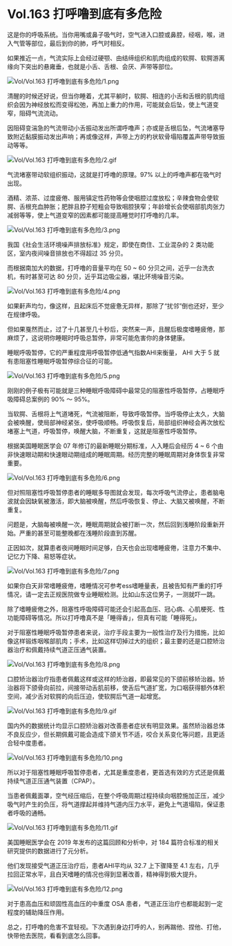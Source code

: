 # Vol.163 打呼噜到底有多危险

这是你的呼吸系统。当你用嘴或鼻子吸气时，空气进入口腔或鼻腔，经咽，喉，进入气管等部位，最后到你的肺，呼气时相反。

如果推近一点，气流实际上会经过硬颚、由结缔组织和肌肉组成的软腭、软腭游离缘向下突出的悬雍垂，也就是小舌、舌根、会厌、声带等部位。

![Vol/Vol.163 打呼噜到底有多危险/1.png](https://cdn.jsdelivr.net/gh/ipaperclip-icu/static/image/文字稿/Vol/Vol.163%20打呼噜到底有多危险/1.png)

清醒的时候还好说，但当你睡着，尤其平躺时，软腭、相连的小舌和舌根的肌肉组织会因为神经放松而变得松弛，再加上重力的作用，可能就会后坠，使上气道变窄，阻碍气流流动。

因阻碍变湍急的气流带动小舌振动发出所谓呼噜声；亦或是舌根后坠，气流堵塞导致附近黏膜振动发出声响；再或像这样，声带上方的杓状软骨塌陷覆盖声带导致振动等等。

![Vol/Vol.163 打呼噜到底有多危险/2.gif](https://cdn.jsdelivr.net/gh/ipaperclip-icu/static/image/文字稿/Vol/Vol.163%20打呼噜到底有多危险/2.gif)

气流堵塞带动软组织振动，这就是打呼噜的原理。97% 以上的呼噜声都在吸气时出现。

酒精、浓茶、过度疲倦、服用镇定性药物等会使咽腔过度放松；辛辣食物会使软腭、舌根充血肿胀；肥胖且脖子短粗会导致咽腔狭窄；年龄增长会使咽部肌肉张力减弱等等，使上气道变窄的因素都可能提高睡觉时打呼噜的几率。

![Vol/Vol.163 打呼噜到底有多危险/3.png](https://cdn.jsdelivr.net/gh/ipaperclip-icu/static/image/文字稿/Vol/Vol.163%20打呼噜到底有多危险/3.png)

我国《社会生活环境噪声排放标准》规定，即使在商住、工业混杂的 2 类功能区，室内夜间噪音排放也不得超过 35 分贝。

而根据南加大的数据，打呼噜的音量平均在 50 ~ 60 分贝之间，近乎一台洗衣机，有时甚至可达 80 分贝，近乎耳边吸尘器，堪比环境噪音污染。

![Vol/Vol.163 打呼噜到底有多危险/4.png](https://cdn.jsdelivr.net/gh/ipaperclip-icu/static/image/文字稿/Vol/Vol.163%20打呼噜到底有多危险/4.png)

如果鼾声均匀，像这样，且起床后不觉疲惫无异样，那除了“扰邻”倒也还好，至少在规律呼吸。

但如果戛然而止，过了十几甚至几十秒后，突然来一声，且醒后极度嗜睡疲倦，那麻烦了，这说明你睡眠时呼吸总暂停，非常可能危害你的身体健康。

睡眠呼吸暂停，它的严重程度用呼吸暂停低通气指数AHI来衡量， AHI 大于 5 就有患阻塞性睡眠呼吸暂停综合征的可能。

![Vol/Vol.163 打呼噜到底有多危险/5.png](https://cdn.jsdelivr.net/gh/ipaperclip-icu/static/image/文字稿/Vol/Vol.163%20打呼噜到底有多危险/5.png)

刚刚的例子极有可能就是三种睡眠呼吸障碍中最常见的阻塞性呼吸暂停，占睡眠呼吸障碍总案例的 90% ～ 95%。

当软腭、舌根将上气道堵死，气流被阻断，导致呼吸暂停。当呼吸停止太久，大脑会被唤醒，使局部神经紧张，使呼吸顺畅。呼吸恢复后，局部组织神经会再次放松堵塞上气道，呼吸暂停，唤醒大脑，不断重复，这就是阻塞性呼吸暂停。

根据美国睡眠医学会 07 年修订的最新睡眠分期标准，人入睡后会经历 4 ~ 6 个由非快速眼动期和快速眼动期组成的睡眠周期。经历完整的睡眠周期对身体恢复非常重要。

![Vol/Vol.163 打呼噜到底有多危险/6.png](https://cdn.jsdelivr.net/gh/ipaperclip-icu/static/image/文字稿/Vol/Vol.163%20打呼噜到底有多危险/6.png)

但对照阻塞性呼吸暂停患者的睡眠多导图就会发现，每次呼吸气流停止，患者脑电波就会因缺氧被激活，即大脑被唤醒，然后呼吸恢复、停止、大脑又被唤醒，不断重复。

问题是，大脑每被唤醒一次，睡眠周期就会被打断一次，然后回到浅睡阶段重新开始。严重的甚至可能整晚都在浅睡阶段直到苏醒。

正因如次，就算患者夜间睡眠时间足够，白天也会出现嗜睡疲倦，注意力不集中、记忆力下降、易怒等症状。

![Vol/Vol.163 打呼噜到底有多危险/7.png](https://cdn.jsdelivr.net/gh/ipaperclip-icu/static/image/文字稿/Vol/Vol.163%20打呼噜到底有多危险/7.png)

如果你白天非常嗜睡疲倦，嗜睡情况可参考ess嗜睡量表，且被告知有严重的打呼情况，请一定去正规医院做专业睡眠检测。比如山东这位男子，一测就吓一跳。

除了嗜睡疲倦之外，阻塞性呼吸障碍可能还会引起高血压、冠心病、心肌梗死、性功能障碍等情况。所以打呼噜真不是「睡得香」，但真有可能「睡得死」。

对于阻塞性睡眠呼吸暂停患者来说，治疗手段主要为一般性治疗及行为措施，比如像这样锻炼咽喉部肌肉；手术，比如这样切掉过大的组织；最主要的还是口腔矫治器治疗和佩戴持续气道正压通气装置。

![Vol/Vol.163 打呼噜到底有多危险/8.png](https://cdn.jsdelivr.net/gh/ipaperclip-icu/static/image/文字稿/Vol/Vol.163%20打呼噜到底有多危险/8.png)

口腔矫治器治疗指患者佩戴这样或这样的矫治器，即最常见的下颌前移矫治器。矫治器将下颌骨向前拉，间接带动舌肌前移，使舌后气道扩宽，为口咽获得额外体积空间，减少舌对软腭的向后压迫，使软腭后气道一起增宽。

![Vol/Vol.163 打呼噜到底有多危险/9.gif](https://cdn.jsdelivr.net/gh/ipaperclip-icu/static/image/文字稿/Vol/Vol.163%20打呼噜到底有多危险/9.gif)

国内外的数据统计均显示口腔矫治器对改善患者症状有明显效果。虽然矫治器总体不良反应少，但长期佩戴可能会造成下颌关节不适，咬合关系变化等问题，且更适合轻中度患者。

![Vol/Vol.163 打呼噜到底有多危险/10.png](https://cdn.jsdelivr.net/gh/ipaperclip-icu/static/image/文字稿/Vol/Vol.163%20打呼噜到底有多危险/10.png)

所以对于阻塞性睡眠呼吸暂停患者，尤其是重度患者，更首选有效的方式还是佩戴持续气道正压通气装置（CPAP）。

当患者佩戴面罩，空气经压缩后，在整个呼吸周期过程持续向咽腔施加正压，减少吸气时产生的负压，将气道撑起并维持气道内压力水平，避免上气道塌陷，保证患者呼吸的通畅。

![Vol/Vol.163 打呼噜到底有多危险/11.gif](https://cdn.jsdelivr.net/gh/ipaperclip-icu/static/image/文字稿/Vol/Vol.163%20打呼噜到底有多危险/11.gif)

美国睡眠医学会在 2019 年发布的这篇回顾和分析中，对 184 篇符合标准的相关研究提供的数据进行了元分析。

他们发现接受气道正压治疗后，患者AHI平均从 32.7 上下骤降至 4.1 左右，几乎拉回正常水平，且白天嗜睡的情况也得到显著改善，精神得到极大提升。

![Vol/Vol.163 打呼噜到底有多危险/12.png](https://cdn.jsdelivr.net/gh/ipaperclip-icu/static/image/文字稿/Vol/Vol.163%20打呼噜到底有多危险/12.png)

对于患高血压和顽固性高血压的中重度 OSA 患者，气道正压治疗也都能起到一定程度的辅助降压作用。

总之，打呼噜的危害不宜轻视。下次遇到身边打呼的人，别再踹他、捏他、打他，快带他去医院，看看到底怎么回事。
